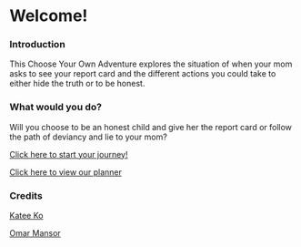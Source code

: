 # Welcome!

### Introduction
This Choose Your Own Adventure explores the situation of when your mom asks to see your report card and the different actions you could take to either hide the truth or to be honest.

### What would you do?
Will you choose to be an honest child and give her the report card or follow the path of deviancy and lie to your mom?

[Click here to start your journey!](reportcard.md)

[Click here to view our planner](https://docs.google.com/drawings/d/1IZewydUgWcHS20Qjzv5v7YO6BOk4J-1BJZawQA4G4Pw/edit)

### Credits
[Katee Ko](https://kateek5417.github.io/)

[Omar Mansor](https://omarm4400.github.io/)
